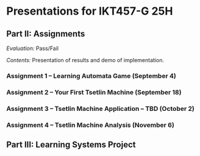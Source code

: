 # Presentations for IKT457-G 25H

## Part II: Assignments
_Evaluation:_ Pass/Fail

_Contents:_ Presentation of results and demo of implementation.

### Assignment 1 – Learning Automata Game (September 4)

### Assignment 2 – Your First Tsetlin Machine (September 18)

### Assignment 3 – Tsetlin Machine Application – TBD (October 2)

### Assignment 4 – Tsetlin Machine Analysis (November 6)

## Part III: Learning Systems Project
